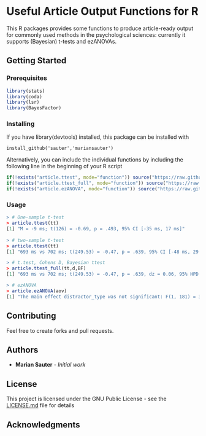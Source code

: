 # Useful Article Output Functions for R

This R packages provides some functions to produce article-ready output for commonly used methods in the psychological sciences: currently it supports (Bayesian) t-tests and ezANOVAs.

## Getting Started

### Prerequisites
```R
library(stats)
library(coda)
library(lsr)
library(BayesFactor)
```

### Installing
If you have library(devtools) installed, this package can be installed with
```
install_github('sauter','mariansauter')
```
Alternatively, you can include the individual functions by including the following line in the beginning of your R script
```R
if(!exists("article.ttest", mode="function")) source("https://raw.githubusercontent.com/mariansauter/sauter/master/R/article_ttest.R")
if(!exists("article.ttest_full", mode="function")) source("https://raw.githubusercontent.com/mariansauter/sauter/master/R/article_ttest.R")
if(!exists("article.ezANOVA", mode="function")) source("https://raw.githubusercontent.com/mariansauter/sauter/master/R/article_ezANOVA.R")
```

### Usage
```R
> # One-sample t-test
> article.ttest(tt)
[1] "M = -9 ms; t(126) = -0.69, p = .493, 95% CI [-35 ms, 17 ms]"
 
> # two-sample t-test
> article.ttest(tt)
[1] "693 ms vs 702 ms; t(249.53) = -0.47, p = .639, 95% CI [-48 ms, 29 ms]"

> # t.test, Cohens D, Bayesian ttest
> article.ttest_full(tt,d,BF)
[1] "693 ms vs 702 ms; t(249.53) = -0.47, p = .639, dz = 0.06, 95% HPD [-34 ms, 16 ms], BF10 = 0.12"

> # ezANOVA
> article.ezANOVA(aov)
[1] "The main effect distractor_type was not significant: F(1, 181) = 3.12, p = .079; The main effect target_pos was significant: F(1, 181) = 10.71, p = .001; The interaction distractor_type X target_pos was significant: F(1, 181) = 5.58, p = .019"
```
## Contributing

Feel free to create forks and pull requests.

## Authors

* **Marian Sauter** - *Initial work*

## License

This project is licensed under the GNU Public License - see the [LICENSE.md](LICENSE.md) file for details

## Acknowledgments
